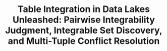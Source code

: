 ---
title: "Table Integration in Data Lakes Unleashed: Pairwise Integrability Judgment, Integrable Set Discovery, and Multi-Tuple Conflict Resolution"
authors:
- Daomin Ji
- Hui Luo
- admin
- J. Shane Culpepper

publication_types: ["1"]
publication: In *VLDB Journal*
publication_short: In *VLDB Journal*
publishDate: "2025-03-25"

abstract: 


#tags:
#- Source Themes
featured: true


---